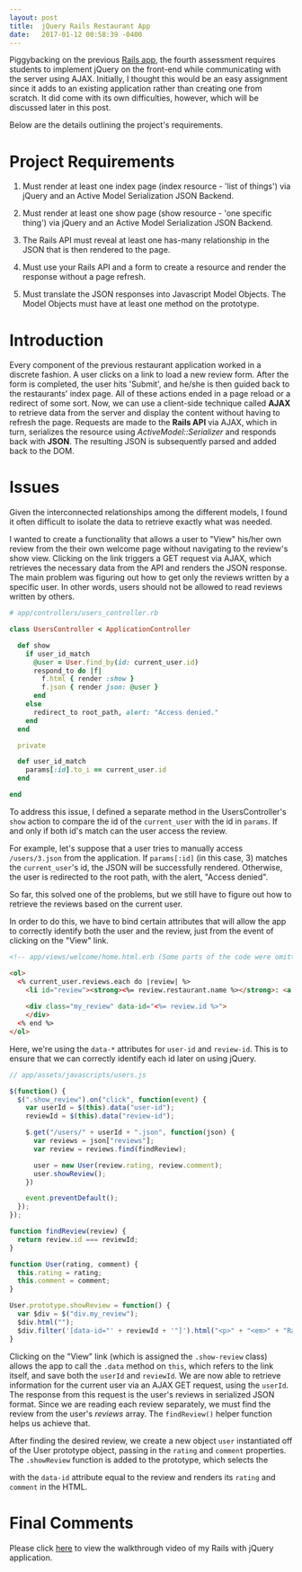 ```yaml
---
layout: post
title:  jQuery Rails Restaurant App
date:   2017-01-12 00:58:39 -0400
---
```


Piggybacking on the previous [Rails app](http://aplee29.github.io/2016/10/22/rails_restaurant_app/), the fourth assessment requires students to implement jQuery on the front-end while communicating with the server using AJAX. Initially, I thought this would be an easy assignment since it adds to an existing application rather than creating one from scratch. It did come with its own difficulties, however, which will be discussed later in this post.

Below are the details outlining the project's requirements.

# Project Requirements
  1. Must render at least one index page (index resource - 'list of things') via jQuery and an Active Model Serialization JSON Backend.

  2. Must render at least one show page (show resource - 'one specific thing') via jQuery and an Active Model Serialization JSON Backend.

  3. The Rails API must reveal at least one has-many relationship in the JSON that is then rendered to the page.

  4. Must use your Rails API and a form to create a resource and render the response without a page refresh.

  5. Must translate the JSON responses into Javascript Model Objects. The Model Objects must have at least one method on the prototype.

# Introduction
Every component of the previous restaurant application worked in a discrete fashion. A user clicks on a link to load a new review form. After the form is completed, the user hits 'Submit', and he/she is then guided back to the restaurants' index page. All of these actions ended in a page reload or a redirect of some sort. Now, we can use a client-side technique called **AJAX** to retrieve data from the server and display the content without having to refresh the page. Requests are made to the **Rails API** via AJAX, which in turn, serializes the resource using *ActiveModel::Serializer* and responds back with **JSON**. The resulting JSON is subsequently parsed and added back to the DOM.

# Issues
Given the interconnected relationships among the different models, I found it often difficult to isolate the data to retrieve exactly what was needed.

I wanted to create a functionality that allows a user to "View" his/her own review from the their own welcome page without navigating to the review's show view. Clicking on the link triggers a GET request via AJAX, which retrieves the necessary data from the API and renders the JSON response. The main problem was figuring out how to get only the reviews written by a specific user. In other words, users should not be allowed to read reviews written by others.

```ruby
# app/controllers/users_controller.rb

class UsersController < ApplicationController

  def show
    if user_id_match
      @user = User.find_by(id: current_user.id)
      respond_to do |f|
        f.html { render :show }
        f.json { render json: @user }
      end
    else
      redirect_to root_path, alert: "Access denied."
    end
  end

  private

  def user_id_match
    params[:id].to_i == current_user.id
  end

end
```

To address this issue, I defined a separate method in the UsersController's `show` action to compare the id of the `current_user` with the id in `params`. If and only if both id's match can the user access the review.

For example, let's suppose that a user tries to manually access `/users/3.json` from the application. If `params[:id]` (in this case, 3) matches the `current_user`'s id, the JSON will be successfully rendered. Otherwise, the user is redirected to the root path, with the alert, "Access denied".

So far, this solved one of the problems, but we still have to figure out how to retrieve the reviews based on the current user. 

In order to do this, we have to bind certain attributes that will allow the app to correctly identify both the user and the review, just from the event of clicking on the "View" link.

```html
<!-- app/views/welcome/home.html.erb (Some parts of the code were omitted for simplicity) -->

<ol>
  <% current_user.reviews.each do |review| %>
    <li id="review"><strong><%= review.restaurant.name %></strong>: <a href="#" class="show_review" data-user-id="<%= current_user.id %>" data-review-id="<%= review.id %>">View</a></li>
    
    <div class="my_review" data-id="<%= review.id %>">
    </div>
  <% end %>   
</ol>

```

Here, we're using the `data-*` attributes for `user-id` and `review-id`. This is to ensure that we can correctly identify each id later on using jQuery. 

```javascript
// app/assets/javascripts/users.js

$(function() {
  $(".show_review").on("click", function(event) {
    var userId = $(this).data("user-id");
    reviewId = $(this).data("review-id");

    $.get("/users/" + userId + ".json", function(json) {
      var reviews = json["reviews"];
      var review = reviews.find(findReview);

      user = new User(review.rating, review.comment);
      user.showReview();
    })

    event.preventDefault();
  });
});

function findReview(review) {
  return review.id === reviewId;
}

function User(rating, comment) {
  this.rating = rating;
  this.comment = comment;
}

User.prototype.showReview = function() {
  var $div = $("div.my_review");
  $div.html("");
  $div.filter('[data-id="' + reviewId + '"]').html("<p>" + "<em>" + "Rating: " + "</em>" + this.rating + "</p>" + "<p>" + this.comment + "</p>");
}
```

Clicking on the "View" link (which is assigned the `.show-review` class) allows the app to call the `.data` method on `this`, which refers to the link itself, and save both the `userId` and `reviewId`. We are now able to retrieve information for the current user via an AJAX GET request, using the `userId`. The response from this request is the user's reviews in serialized JSON format. Since we are reading each review separately, we must find the review from the user's *reviews* array. The `findReview()` helper function helps us achieve that.

After finding the desired review, we create a new object `user` instantiated off of the User prototype object, passing in the `rating` and `comment` properties. The `.showReview` function is added to the prototype, which selects the <div> with the `data-id` attribute equal to the review and renders its `rating` and `comment` in the HTML.

# Final Comments
Please click [here](https://www.youtube.com/watch?v=NWPBbP68j0A) to view the walkthrough video of my Rails with jQuery application. 